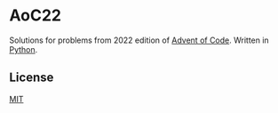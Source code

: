 # AoC22

Solutions for problems from 2022 edition of [Advent of Code](https://adventofcode.com/). Written in [Python](https://www.python.org/).

## License

[MIT](LICENSE.txt)
